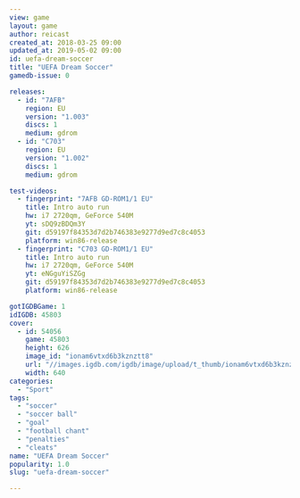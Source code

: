 ```yaml
---
view: game
layout: game
author: reicast
created_at: 2018-03-25 09:00
updated_at: 2019-05-02 09:00
id: uefa-dream-soccer
title: "UEFA Dream Soccer"
gamedb-issue: 0

releases:
  - id: "7AFB"
    region: EU
    version: "1.003"
    discs: 1
    medium: gdrom
  - id: "C703"
    region: EU
    version: "1.002"
    discs: 1
    medium: gdrom

test-videos:
  - fingerprint: "7AFB GD-ROM1/1 EU"
    title: Intro auto run
    hw: i7 2720qm, GeForce 540M
    yt: sDQ9zBDQm3Y
    git: d59197f84353d7d2b746383e9277d9ed7c8c4053
    platform: win86-release
  - fingerprint: "C703 GD-ROM1/1 EU"
    title: Intro auto run
    hw: i7 2720qm, GeForce 540M
    yt: eNGguYiSZGg
    git: d59197f84353d7d2b746383e9277d9ed7c8c4053
    platform: win86-release

gotIGDBGame: 1
idIGDB: 45803
cover:
  - id: 54056
    game: 45803
    height: 626
    image_id: "ionam6vtxd6b3kznztt8"
    url: "//images.igdb.com/igdb/image/upload/t_thumb/ionam6vtxd6b3kznztt8.jpg"
    width: 640
categories:
  - "Sport"
tags:
  - "soccer"
  - "soccer ball"
  - "goal"
  - "football chant"
  - "penalties"
  - "cleats"
name: "UEFA Dream Soccer"
popularity: 1.0
slug: "uefa-dream-soccer"

---
```

